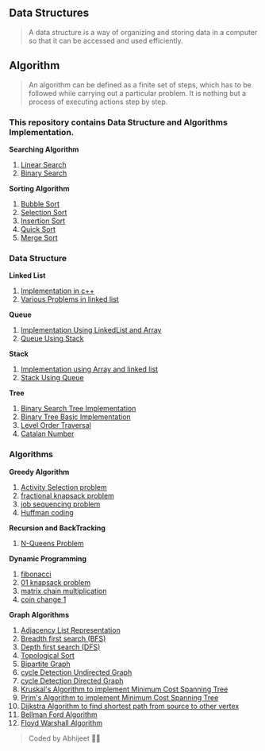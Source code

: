 
## Data Structures
  > A data structure is a way of organizing and storing data in a computer so that it can be accessed and used efficiently.
## Algorithm
  > An algorithm can be defined as a finite set of steps, which has to be followed while carrying out a particular problem. It is nothing but a process of executing actions step by step.

### This repository contains Data Structure and Algorithms Implementation.

**Searching Algorithm**
  1. [Linear Search](https://github.com/AbhijeetAnand45/Algorithm/blob/master/Programs/Searching/linearSearch.cpp)
  2. [Binary Search](https://github.com/AbhijeetAnand45/Algorithm/blob/master/Programs/Searching/BinarySearch.cpp)


**Sorting Algorithm**
  1. [Bubble Sort](https://github.com/AbhijeetAnand45/Algorithm/blob/master/Programs/SortingAlgorithm/BubbleSort.cpp)
  2. [Selection Sort](https://github.com/AbhijeetAnand45/Algorithm/blob/master/Programs/SortingAlgorithm/SelectionSort.cpp)
  3. [Insertion Sort](https://github.com/AbhijeetAnand45/Algorithm/blob/master/Programs/SortingAlgorithm/InsertionSort.cpp)
  4. [Quick Sort](https://github.com/AbhijeetAnand45/Algorithm/blob/master/Programs/SortingAlgorithm/QuickSort.cpp)
  5. [Merge Sort](https://github.com/AbhijeetAnand45/Algorithm/blob/master/Programs/SortingAlgorithm/MergeSort.cpp)


### Data Structure

**Linked List**
  1. [Implementation in c++](https://github.com/AbhijeetAnand45/Algorithm/blob/master/Programs/LinkedList/LL.cpp)
  2. [Various Problems in linked list](https://github.com/AbhijeetAnand45/Algorithm/blob/master/Programs/LinkedList)


**Queue**
  1. [Implementation Using LinkedList and Array](https://github.com/AbhijeetAnand45/Algorithm/blob/master/Programs/Queue)
  2. [Queue Using Stack]()


**Stack**
  1. [Implementation using Array and linked list](https://github.com/AbhijeetAnand45/Algorithm/blob/master/Programs/Stack)
  2. [Stack Using Queue]()


**Tree**
  1. [Binary Search Tree Implementation](https://github.com/AbhijeetAnand45/Algorithm/blob/master/Programs/Tree/BST.c)
  2. [Binary Tree Basic Implementation](https://github.com/AbhijeetAnand45/Algorithm/blob/master/Programs/Tree/BinaryTreeImplement.cpp)
  3. [Level Order Traversal](https://github.com/AbhijeetAnand45/Algorithm/blob/master/Programs/Tree/LevelOrder.cpp)
  4. [Catalan Number](https://github.com/AbhijeetAnand45/Algorithm/blob/master/Programs/Tree/CatalanNumber.cpp)


### Algorithms

**Greedy Algorithm**
  1. [Activity Selection problem](https://github.com/AbhijeetAnand45/Algorithm/blob/master/Programs/Greedy%20Algorithm/ActivitySelection.cpp)
  2. [fractional knapsack problem](https://github.com/AbhijeetAnand45/Algorithm/blob/master/Programs/Greedy%20Algorithm/knapsack.cpp)
  3. [job sequencing problem](https://github.com/AbhijeetAnand45/Algorithm/blob/master/Programs/Greedy%20Algorithm/job_sequecing.c)
  4. [Huffman coding](https://github.com/AbhijeetAnand45/Algorithm/blob/master/Programs/Greedy%20Algorithm/huffman_coding.c)


**Recursion and BackTracking**
  1. [N-Queens Problem](https://github.com/AbhijeetAnand45/Algorithm/blob/master/Programs/BackTracking/N_Queens_Problem.cpp)


**Dynamic Programming**
  1. [fibonacci](https://github.com/AbhijeetAnand45/Algorithm/blob/master/Programs/Dynamic_Programming/fibonacci.cpp)
  2. [01 knapsack problem](https://github.com/AbhijeetAnand45/Algorithm/blob/master/Programs/Dynamic_Programming/knapsack_01.c)
  3. [matrix chain multiplication](https://github.com/AbhijeetAnand45/Algorithm/blob/master/Programs/Dynamic_Programming/matrix_chainmultiplication.c)
  4. [coin change 1](https://github.com/AbhijeetAnand45/Algorithm/blob/master/Programs/Dynamic_Programming/coinChange.cpp)
  

**Graph Algorithms**
  1. [Adjacency List Representation](https://github.com/AbhijeetAnand45/Algorithm/blob/master/Programs/Graph/GraphRepAdjList.cpp)
  2. [Breadth first search (BFS)](https://github.com/AbhijeetAnand45/Algorithm/blob/master/Programs/Graph/BFS.cpp)
  3. [Depth first search (DFS)](https://github.com/AbhijeetAnand45/Algorithm/blob/master/Programs/Graph/DFS.cpp)
  4. [Topological Sort](https://github.com/AbhijeetAnand45/Algorithm/blob/master/Programs/Graph/topological_sort.cpp)
  5. [Bipartite Graph](https://github.com/AbhijeetAnand45/Algorithm/blob/master/Programs/Graph/BipartiteGraph.cpp)
  6. [cycle Detection Undirected Graph](https://github.com/AbhijeetAnand45/Algorithm/blob/master/Programs/Graph/cycleDetection_UndirectedGraph.cpp)
  7. [cycle Detection Directed Graph](https://github.com/AbhijeetAnand45/Algorithm/blob/master/Programs/Graph/cycleDetectIn_DirectedGraph.cpp)
  8. [Kruskal's Algorithm to implement Minimum Cost Spanning Tree](https://github.com/AbhijeetAnand45/Algorithm/blob/master/Programs/Graph/Kruskals.cpp)
  9. [Prim's Algorithm to implement Minimum Cost Spanning Tree](https://github.com/AbhijeetAnand45/Algorithm/blob/master/Programs/Graph/Prims.cpp)
  10. [Dijkstra Algorithm to find shortest path from source to other vertex](https://github.com/AbhijeetAnand45/Algorithm/blob/master/Programs/Graph/Dijkstra.c)
  11. [Bellman Ford Algorithm](https://github.com/AbhijeetAnand45/Algorithm/blob/master/Programs/Graph/BellmanFordAlgorithm.cpp)
  12. [Floyd Warshall Algorithm](https://github.com/AbhijeetAnand45/Algorithm/blob/master/Programs/Graph/FloydWarshall.cpp)

> Coded by Abhijeet 🚀🤘
